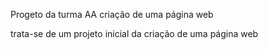 Progeto da turma AA criação de uma página web

trata-se de um projeto inicial da criação de uma página web
